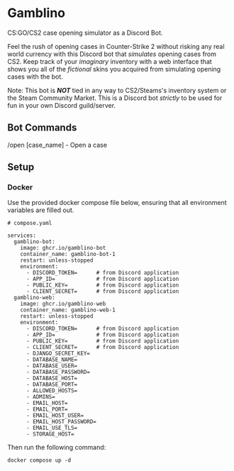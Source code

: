 # Gamblino

CS:GO/CS2 case opening simulator as a Discord Bot.

Feel the rush of opening cases in Counter-Strike 2 without risking any real world currency with this Discord bot that *simulates* opening cases from CS2. Keep track of your *imaginary* inventory with a web interface that shows you all of the *fictional* skins you acquired from simulating opening cases with the bot.

Note: This bot is ***NOT*** tied in any way to CS2/Steams's inventory system or the Steam Community Market. This is a Discord bot *strictly* to be used for fun in your own Discord guild/server.

## Bot Commands
/open [case_name] - Open a case

## Setup
### Docker
Use the provided docker compose file below, ensuring that all environment variables are filled out.

```
# compose.yaml

services:
  gamblino-bot:
    image: ghcr.io/gamblino-bot
    container_name: gamblino-bot-1
    restart: unless-stopped
    environment:
      - DISCORD_TOKEN=      # from Discord application
      - APP_ID=             # from Discord application
      - PUBLIC_KEY=         # from Discord application
      - CLIENT_SECRET=      # from Discord application
  gamblino-web:
    image: ghcr.io/gamblino-web
    container_name: gamblino-web-1
    restart: unless-stopped
    environment:
      - DISCORD_TOKEN=      # from Discord application
      - APP_ID=             # from Discord application
      - PUBLIC_KEY=         # from Discord application
      - CLIENT_SECRET=      # from Discord application
      - DJANGO_SECRET_KEY=
      - DATABASE_NAME=
      - DATABASE_USER=
      - DATABASE_PASSWORD=
      - DATABASE_HOST=
      - DATABASE_PORT=
      - ALLOWED_HOSTS=
      - ADMINS=
      - EMAIL_HOST=
      - EMAIL_PORT=
      - EMAIL_HOST_USER=
      - EMAIL_HOST_PASSWORD=
      - EMAIL_USE_TLS=
      - STORAGE_HOST=
```
Then run the following command:
```
docker compose up -d
```
